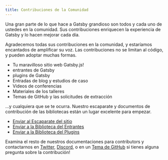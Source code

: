 ```yaml
---
title: Contribuciones de la Comunidad
---
```


Una gran parte de lo que hace a Gatsby grandioso son todos y cada uno de ustedes en la comunidad. Sus contribuciones enriquecen la experiencia de Gatsby y lo hacen mejorar cada día.

Agradecemos todas sus contribuciones en la comunidad, y estaríamos encantados de amplificar su voz. Las contribuciones no se limitan al código, y pueden adoptar muchas formas.

- Tu maravilloso sitio web Gatsby.js!
- entrantes de Gatsby
- plugins de Gatsby
- Entradas de blog y estudios de caso
- Videos de conferencias
- Materiales de los talleres
- Temas de GitHub y las solicitudes de extracción

...y cualquiera que se te ocurra. Nuestro escaparate y documentos de contribución de las bibliotecas están un lugar excelente para empezar.

- [Enviar al Escaparate del sitio](/contributing/site-showcase-submissions)
- [Enviar a la Biblioteca del Entrantes](/contributing/submit-to-starter-library/)
- [Enviar a la Biblioteca del Plugins](/contributing/submit-to-plugin-library/)

Examina el resto de nuestros documentaciones para contributors y contactarnos en [Twitter](https://twitter.com/gatsbyjs), [Discord](https://gatsby.dev/discord), o en un [Tema de GitHub](/contributing/how-to-file-an-issue/) si tienes alguna pregunta sobre la contribución!
